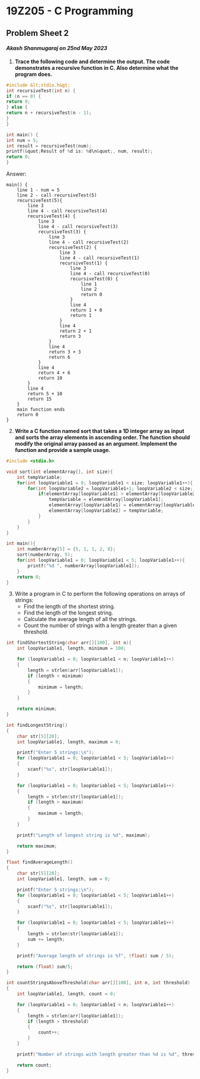 # 19Z205 - C Programming 
## Problem Sheet 2
#### *Akash Shanmugaraj on 25nd May 2023*

1. **Trace the following code and determine the output. The code demonstrates a recursive function in C.
Also determine what the program does.**
```c
#include &lt;stdio.h&gt;
int recursiveTest(int n) {
if (n == 0) {
return 0;
} else {
return n + recursiveTest(n - 1);
}
}

int main() {
int num = 5;
int result = recursiveTest(num);
printf(&quot;Result of %d is: %d\n&quot;, num, result);
return 0;
}
```

Answer:
```
main() {
    line 1 - num = 5
    line 2 - call recursiveTest(5)
    recursiveTest(5){
        line 3
        line 4 - call recursiveTest(4)
        recursiveTest(4) {
            line 3
            line 4 - call recursiveTest(3)
            recursiveTest(3) {
                line 3
                line 4 - call recursiveTest(2)
                recursiveTest(2) {
                    line 3
                    line 4 - call recursiveTest(1)
                    recursiveTest(1) {
                        line 3
                        line 4 - call recursiveTest(0)
                        recursiveTest(0) {
                            line 1
                            line 2
                            return 0
                        }
                        line 4
                        return 1 + 0
                        return 1
                    }
                    line 4
                    return 2 + 1
                    return 3   
                }
                line 4
                return 3 + 3
                return 6
            }
            line 4
            return 4 + 6
            return 10 
        }
        line 4
        return 5 + 10
        return 15
    }
    main function ends
    return 0
}
```

2. **Write a C function named sort that takes a 1D integer array as input and sorts the array elements in
ascending order. The function should modify the original array passed as an argument. Implement the
function and provide a sample usage.**

```c
#include <stdio.h>

void sort(int elementArray[], int size){
    int tempVariable;
    for(int loopVariable1 = 0; loopVariable1 < size; loopVariable1++){
        for(int loopVariable2 = loopVariable1+1; loopVariable2 < size; loopVariable2++){
            if(elementArray[loopVariable1] > elementArray[loopVariable2]){
                tempVariable = elementArray[loopVariable1];
                elementArray[loopVariable1] = elementArray[loopVariable2];
                elementArray[loopVariable2] = tempVariable; 
            }
        }
    }
}

int main(){
    int numberArray[5] = {5, 1, 1, 2, 8};
    sort(numberArray, 5);
    for(int loopVariable1 = 0; loopVariable1 < 5; loopVariable1++){
        printf("%d ", numberArray[loopVariable1]);
    }
    return 0;
}
```

3. Write a program in C to perform the following operations on arrays of strings:
    - Find the length of the shortest string.
    - Find the length of the longest string.
    -  Calculate the average length of all the strings.
    - Count the number of strings with a length greater than a given threshold.

```c
int findShortestString(char arr[][100], int n){
    int loopVariable1, length, minimum = 100;

    for (loopVariable1 = 0; loopVariable1 < n; loopVariable1++)
    {
        length = strlen(arr[loopVariable1]);
        if (length < minimum)
        {
            minimum = length;
        }
    }

    return minimum;
}

int findLongestString()
{
    char str[5][20];
    int loopVariable1, length, maximum = 0;

    printf("Enter 5 strings:\n");
    for (loopVariable1 = 0; loopVariable1 < 5; loopVariable1++)
    {
        scanf("%s", str[loopVariable1]);
    }

    for (loopVariable1 = 0; loopVariable1 < 5; loopVariable1++)
    {
        length = strlen(str[loopVariable1]);
        if (length > maximum)
        {
            maximum = length;
        }
    }

    printf("Length of longest string is %d", maximum);

    return maximum;
}

float findAverageLength()
{
    char str[5][20];
    int loopVariable1, length, sum = 0;

    printf("Enter 5 strings:\n");
    for (loopVariable1 = 0; loopVariable1 < 5; loopVariable1++)
    {
        scanf("%s", str[loopVariable1]);
    }

    for (loopVariable1 = 0; loopVariable1 < 5; loopVariable1++)
    {
        length = strlen(str[loopVariable1]);
        sum += length;
    }

    printf("Average length of strings is %f", (float) sum / 5);

    return (float) sum/5;
}

int countStringsAboveThreshold(char arr[][100], int n, int threshold)
{
    int loopVariable1, length, count = 0;

    for (loopVariable1 = 0; loopVariable1 < n; loopVariable1++)
    {
        length = strlen(arr[loopVariable1]);
        if (length > threshold)
        {
            count++;
        }
    }

    printf("Number of strings with length greater than %d is %d", threshold, count);

    return count;
}
```
